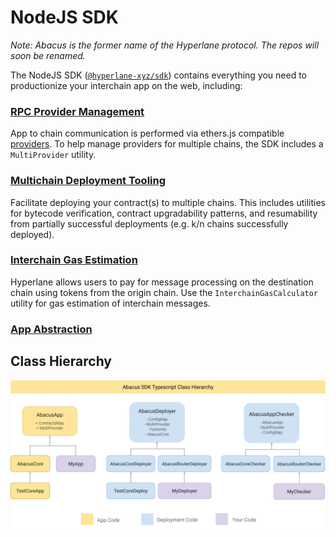 # NodeJS SDK

_Note: Abacus is the former name of the Hyperlane protocol. The repos will soon be renamed._

The NodeJS SDK ([`@hyperlane-xyz/sdk`](https://www.npmjs.com/package/@hyperlane-xyz/sdk)) contains everything you need to productionize your interchain app on the web, including:

### [RPC Provider Management](./#multiprovider)

App to chain communication is performed via ethers.js compatible [providers](https://docs.ethers.io/v5/api/providers/). To help manage providers for multiple chains, the SDK includes a `MultiProvider` utility.

### [Multichain Deployment Tooling](deploying-contracts.md)

Facilitate deploying your contract(s) to multiple chains. This includes utilities for bytecode verification, contract upgradability patterns, and resumability from partially successful deployments (e.g. k/n chains successfully deployed).

### [Interchain Gas Estimation](./#gas-estimation-and-payment)

Hyperlane allows users to pay for message processing on the destination chain using tokens from the origin chain. Use the `InterchainGasCalculator` utility for gas estimation of interchain messages.

### [App Abstraction](./#undefined)

## Class Hierarchy

![](<../../../.gitbook/assets/Abacus Application SDK Diagram v2.png>)
